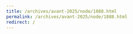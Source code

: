 ```yaml
---
title: /archives/avant-2025/node/1888.html
permalink: /archives/avant-2025/node/1888.html
redirect: /
---
```

